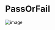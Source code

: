 # PassOrFail
![image](https://user-images.githubusercontent.com/95494414/153339080-e703fbb2-8a04-418b-8160-e68bc1d0f179.png)
